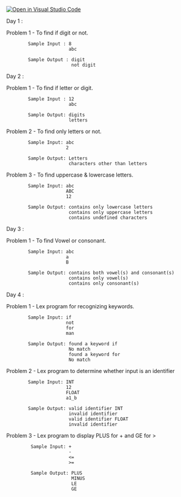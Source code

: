 [![Open in Visual Studio Code](https://classroom.github.com/assets/open-in-vscode-f059dc9a6f8d3a56e377f745f24479a46679e63a5d9fe6f495e02850cd0d8118.svg)](https://classroom.github.com/online_ide?assignment_repo_id=5577798&assignment_repo_type=AssignmentRepo)

Day 1 :

Problem 1 - To find if digit or not.

            Sample Input : 8
                           abc
                           
            Sample Output : digit
                            not digit
                            
Day 2 :

Problem 1 - To find if letter or digit.

            Sample Input : 12
                           abc
            
            Sample Output: digits
                           letters
            
Problem 2 - To find only letters or not.

            Sample Input: abc
                          2
            
            Sample Output: Letters
                           characters other than letters
                           
Problem 3 - To find uppercase & lowercase letters.

            Sample Input: abc
                          ABC
                          12
            
            Sample Output: contains only lowercase letters
                           contains only uppercase letters
                           contains undefined characters
                           
Day 3 :

Problem 1 - To find Vowel or consonant.

            Sample Input: abc
                          a
                          B
            
            Sample Output: contains both vowel(s) and consonant(s)
                           contains only vowel(s)
                           contains only consonant(s)
                           
Day 4 :

Problem 1 - Lex program for recognizing keywords.

            Sample Input: if
                          not
                          for
                          man
                          
            Sample Output: found a keyword if
                           No match
                           found a keyword for
                           No match
                           
Problem 2 - Lex program to determine whether input is an identifier

            Sample Input: INT
                          12
                          FLOAT
                          a1_b
            
            Sample Output: valid identifier INT
                           invalid identifier
                           valid identifier FLOAT
                           invalid identifier
                           
 Problem 3 - Lex program to display PLUS for + and GE for >
 
             Sample Input: +
                           -
                           <=
                           >=
             
             Sample Output: PLUS
                            MINUS
                            LE
                            GE
